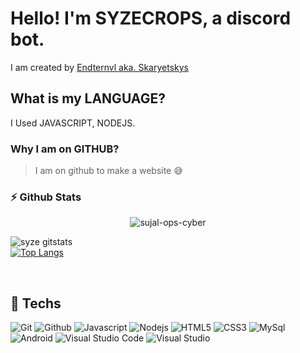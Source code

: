 # Hello! I'm **SYZECROPS,** a discord bot.
I am created by [Endternvl aka. Skaryetskys](https://github.com/Endternvl)

## What is my LANGUAGE?
I Used JAVASCRIPT, NODEJS.

### Why I am on GITHUB?
>I am on github to make a website 😅

### ⚡ Github Stats
<p align="center"> <img src="https://komarev.com/ghpvc/?username=syzecrops-ops-cyber" alt="sujal-ops-cyber" /> </p>

![syze gitstats](https://github-readme-stats.vercel.app/api?username=syzecrops&show_icons=true&theme=tokyonight)
<br />
[![Top Langs](https://github-readme-stats.vercel.app/api/top-langs/?username=syzecrops&show_icons=true&theme=tokyonight)](https://github.com/syzecrops)


<br />

<h2>🚀 Techs</h2>
<p>
  <img alt="Git" src="https://img.shields.io/badge/-Git-ff8438?style=flat-square&logo=git&logoColor=white" />
  <img alt="Github" src="https://img.shields.io/badge/-Github-2e2e2e?style=flat-square&logo=github&logoColor=white" />
  <img alt="Javascript" src="https://img.shields.io/badge/-JavaScript-323330?style=flat-square&logo=javascript&logoColor=white" />
  <img alt="Nodejs" src="https://img.shields.io/badge/-Nodejs-68a063?style=flat-square&logo=Node.js&logoColor=white" />
  <img alt="HTML5" src="https://img.shields.io/badge/-HTML5-E34F26?style=flat-square&logo=html5&logoColor=white" />
  <img alt="CSS3" src="https://img.shields.io/badge/-CSS3-1572B6?style=flat-square&logo=css3&logoColor=white" />
  <img alt="MySql" src="https://img.shields.io/badge/-MySQL-00756f?style=flat-square&logo=mysql&logoColor=white" />
  <img alt="Android" src="https://img.shields.io/badge/-Android-3ddc84?style=flat-square&logo=android&logoColor=white" />
  <img alt="Visual Studio Code" src="https://img.shields.io/badge/-VisualStudioCode-0078d7?style=flat-square&logo=visual-studio-code&logoColor=white" />
  <img alt="Visual Studio" src="https://img.shields.io/badge/-VisualStudio-5d2b90?style=flat-square&logo=visual-studio&logoColor=white" />
</p>
<br>
